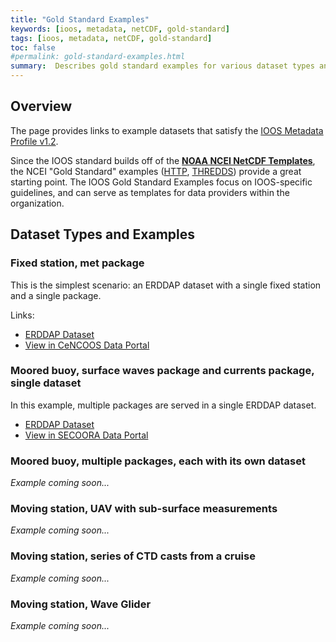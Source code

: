 ```yaml
---
title: "Gold Standard Examples"
keywords: [ioos, metadata, netCDF, gold-standard]
tags: [ioos, metadata, netCDF, gold-standard]
toc: false
#permalink: gold-standard-examples.html
summary:  Describes gold standard examples for various dataset types and scenarios.
---
```



## **Overview**

The page provides links to example datasets that satisfy the [IOOS Metadata Profile v1.2](ioos-metadata-profile-v1-2.html). 

Since the IOOS standard builds off of the [**NOAA NCEI NetCDF Templates**](https://www.nodc.noaa.gov/data/formats/netcdf/), 
the NCEI "Gold Standard" examples ([HTTP](https://data.nodc.noaa.gov/ncei/example/data/netcdf/), [THREDDS](https://data.nodc.noaa.gov/thredds/catalog/example/catalog.html))
provide a great starting point. The IOOS Gold Standard Examples focus on IOOS-specific 
guidelines, and can serve as templates for data providers within the organization.


## **Dataset Types and Examples**

### Fixed station, met package

This is the simplest scenario: an ERDDAP dataset with a single fixed station and a single package.

Links:

* [ERDDAP Dataset](https://standards.sensors.ioos.us/erddap/info/morro-bay-bs1-met/index.html)
* [View in CeNCOOS Data Portal](https://data.cencoos.org/#metadata/57163/station)

### Moored buoy, surface waves package and currents package, single dataset

In this example, multiple packages are served in a single ERDDAP dataset.

* [ERDDAP Dataset](http://erddap.sensors.axds.co/erddap/tabledap/ssbn7-sun2wave-sun2w-sunset-n.html) 
* [View in SECOORA Data Portal](https://portal.secoora.org/?&sensor_version=v2#metadata/100058/station/data)

### Moored buoy, multiple packages, each with its own dataset

*Example coming soon...*

### Moving station, UAV with sub-surface measurements

*Example coming soon...*

### Moving station, series of CTD casts from a cruise

*Example coming soon...*

### Moving station, Wave Glider

*Example coming soon...*





